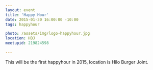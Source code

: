 ```yaml
---
layout: event
title: 'Happy Hour'
date: 2015-01-30 16:00:00 -10:00
tags: happyhour

photo: /assets/img/logo-happyhour.jpg
location: HBJ
meetupid: 219824598

---
```


This will be the first happyhour in 2015, location is Hilo Burger Joint.